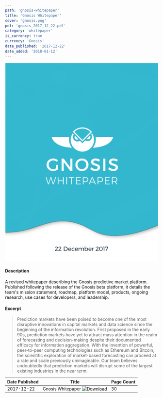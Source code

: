 ```yaml
---
path: 'gnosis-whitepaper'
title: 'Gnosis Whitepaper'
cover: 'gnosis.png'
pdf: 'gnosis_2017_12_22.pdf'
category: 'whitepaper'
is_currency: true
currency: 'Gnosis'
date_published: '2017-12-22'
date_added: '2018-01-12'
---
```


[![Cover of the Gnosis whitepaper](/covers/gnosis.png)](/pdfs/gnosis_12_22_2017.pdf)

#### Description
A revised whitepaper describing the Gnosis predictive market platform. Published following the release of the Gnosis beta platform, it details the team's mission statement, roadmap, platform model, products, ongoing research, use cases for developers, and leadership.

#### Excerpt
> Prediction markets have been poised to become one of the most disruptive innovations in capital markets and data science since the beginning of the information revolution. First proposed in the early 90s, prediction markets have yet to attract mass attention in the realm of forecasting and decision-making despite their documented efficacy for information aggregation. With the invention of powerful, peer-to-peer computing technologies such as Ethereum and Bitcoin, the scientific exploration of market-based forecasting can proceed at a rate and scale previously unimaginable. Our team believes undoubtedly that prediction markets will disrupt some of the largest existing industries in the near term.

Date Published | Title                                                                                 | Page Count
---------------|---------------------------------------------------------------------------------------|------------
2017-12-22     | Gnosis Whitepaper [![Download](/assets/download_cloud.svg)](/pdfs/gnosis_12_22_2017) | 30
